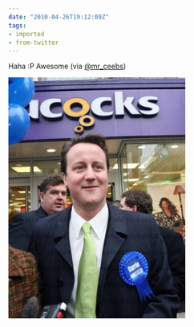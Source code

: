 ```yaml
---
date: "2010-04-26T19:12:09Z"
tags:
- imported
- from-twitter
---
```

Haha :P Awesome (via [@mr_ceebs](/twitter/#/mr_ceebs))

![David Cameron in front of a Peacocks store with the "Pea" hidden by balloons, and the logo's "O"s becoming a speech bubble directly above his head: "💭 cocks"](1g5M.jpg)
